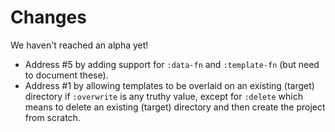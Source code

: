 # Changes

We haven't reached an alpha yet!

* Address #5 by adding support for `:data-fn` and `:template-fn` (but need to document these).
* Address #1 by allowing templates to be overlaid on an existing (target) directory if `:overwrite` is any truthy value, except for `:delete` which means to delete an existing (target) directory and then create the project from scratch.
